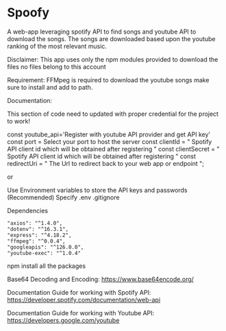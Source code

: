 # Spoofy

A web-app leveraging spotify API to find songs and youtube API to download the songs.
The songs are downloaded based upon the youtube ranking of the most relevant music.

Disclaimer: This app uses only the npm modules provided to download the files no files belong to this account

Requirement:
FFMpeg is required to download the youtube songs make sure to install and add to path.

Documentation:

This section of code need to updated with proper credential for the project to work!

const youtube_api='Register with youtube API provider and get API key'
const port = Select your port to host the server 
const clientId = " Spotify API client id which will be obtained after registering "
const clientSecret = " Spotify API client id which will be obtained after registering "
const redirectUri = " The Url to redirect back to your web app or endpoint ";

or

Use Environment variables to store the API keys and passwords (Recommended)
Specify .env .gitignore 

Dependencies

    "axios": "^1.4.0",
    "dotenv": "^16.3.1",
    "express": "^4.18.2",
    "ffmpeg": "^0.0.4",
    "googleapis": "^126.0.0",
    "youtube-exec": "^1.0.4"
  

npm install all the packages

Base64 Decoding and Encoding:
https://www.base64encode.org/

Documentation Guide for working with Spotify API:
https://developer.spotify.com/documentation/web-api

Documentation Guide for working with Youtube API:
https://developers.google.com/youtube


 




